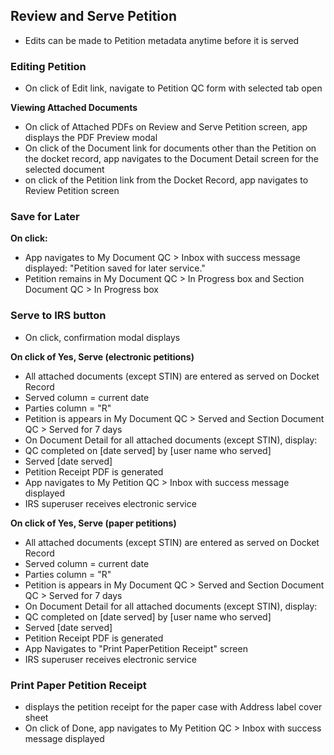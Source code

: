 ## Review and Serve Petition
* Edits can be made to Petition metadata anytime before it is served

### Editing Petition
* On click of Edit link, navigate to Petition QC form with selected tab open

**Viewing Attached Documents**
* On click of Attached PDFs on Review and Serve Petition screen, app displays the PDF Preview modal
* On click of the Document link for documents other than the Petition on the docket record, app navigates to the Document Detail screen for the selected document
* on click of the Petition link from the Docket Record, app navigates to Review Petition screen

### Save for Later
**On click:**
* App navigates to My Document QC > Inbox with success message displayed: "Petition saved for later service."
* Petition remains in My Document QC > In Progress box and Section Document QC > In Progress box

### Serve to IRS button
* On click, confirmation modal displays

**On click of Yes, Serve (electronic petitions)**
* All attached documents (except STIN) are entered as served on Docket Record
* Served column = current date
* Parties column = "R"
* Petition is appears in My Document QC > Served and Section Document QC > Served for 7 days
* On Document Detail for all attached documents (except STIN), display:
* QC completed on [date served] by [user name who served]
* Served [date served]
* Petition Receipt PDF is generated
* App navigates to My Petition QC > Inbox with success message displayed
* IRS superuser receives electronic service

**On click of Yes, Serve (paper petitions)**
* All attached documents (except STIN) are entered as served on Docket Record
* Served column = current date
* Parties column = "R"
* Petition is appears in My Document QC > Served and Section Document QC > Served for 7 days
* On Document Detail for all attached documents (except STIN), display:
* QC completed on [date served] by [user name who served]
* Served [date served]
* Petition Receipt PDF is generated
* App Navigates to "Print PaperPetition Receipt" screen
* IRS superuser receives electronic service


### Print Paper Petition Receipt
* displays the petition receipt for the paper case with Address label cover sheet
* On click of Done, app navigates to My Petition QC > Inbox with success message displayed
